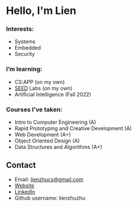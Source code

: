 # Hello, I'm Lien

### Interests:
* Systems
* Embedded 
* Security
    
### I’m learning:
* CS:APP (on my own)
* [SEED](https://seedsecuritylabs.org/) Labs (on my own)
* Artificial Intelligence (Fall 2022)
    
### Courses I've taken:
* Intro to Computer Engineering (A)
* Rapid Prototyping and Creative Development (A)
* Web Development (A+)
* Object Oriented Design (A)
* Data Structures and Algorithms (A+)
 
## Contact
- Email: lienzhucs@gmail.com
- [Website](https://lienzhu.dev)
- [LinkedIn](https://www.linkedin.com/in/lienzhu/)
- Github username: lienzhuzhu



